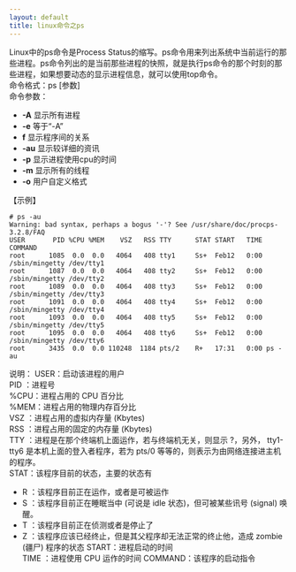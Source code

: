 ```yaml
---
layout: default
title: linux命令之ps
---
```


Linux中的ps命令是Process Status的缩写。ps命令用来列出系统中当前运行的那些进程。ps命令列出的是当前那些进程的快照，就是执行ps命令的那个时刻的那些进程，如果想要动态的显示进程信息，就可以使用top命令。  
命令格式：ps [参数]  
命令参数：  
  * **-A** 显示所有进程  
  * **-e** 等于“-A”
  * **f**  显示程序间的关系
  * **-au** 显示较详细的资讯
  * **-p** 显示进程使用cpu的时间
  * **-m** 显示所有的线程
  * **-o** 用户自定义格式
  
  
【示例】
```
# ps -au
Warning: bad syntax, perhaps a bogus '-'? See /usr/share/doc/procps-3.2.8/FAQ
USER       PID %CPU %MEM    VSZ   RSS TTY      STAT START   TIME COMMAND
root      1085  0.0  0.0   4064   408 tty1     Ss+  Feb12   0:00 /sbin/mingetty /dev/tty1
root      1087  0.0  0.0   4064   408 tty2     Ss+  Feb12   0:00 /sbin/mingetty /dev/tty2
root      1089  0.0  0.0   4064   408 tty3     Ss+  Feb12   0:00 /sbin/mingetty /dev/tty3
root      1091  0.0  0.0   4064   408 tty4     Ss+  Feb12   0:00 /sbin/mingetty /dev/tty4
root      1093  0.0  0.0   4064   408 tty5     Ss+  Feb12   0:00 /sbin/mingetty /dev/tty5
root      1095  0.0  0.0   4064   408 tty6     Ss+  Feb12   0:00 /sbin/mingetty /dev/tty6
root      3435  0.0  0.0 110248  1184 pts/2    R+   17:31   0:00 ps -au
```
说明：
USER：启动该进程的用户  
PID ：进程号  
%CPU：进程占用的 CPU 百分比  
%MEM：进程占用的物理内存百分比  
VSZ ：进程占用的虚拟内存量 (Kbytes)  
RSS ：进程占用的固定的内存量 (Kbytes)  
TTY ：进程是在那个终端机上面运作，若与终端机无关，则显示 ?，另外， tty1-tty6 是本机上面的登入者程序，若为 pts/0 等等的，则表示为由网络连接进主机的程序。  
STAT：该程序目前的状态，主要的状态有
  * R ：该程序目前正在运作，或者是可被运作
  * S ：该程序目前正在睡眠当中 (可说是 idle 状态)，但可被某些讯号 (signal) 唤醒。
  * T ：该程序目前正在侦测或者是停止了
  * Z ：该程序应该已经终止，但是其父程序却无法正常的终止他，造成 zombie (疆尸) 程序的状态
START：进程启动的时间  
TIME ：进程使用 CPU 运作的时间
COMMAND：该程序的启动指令

